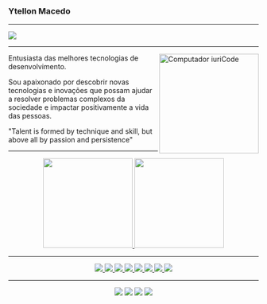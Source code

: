 ### Ytellon Macedo

---

<img src="https://media.licdn.com/dms/image/D4D16AQFX_oE3E8pAhQ/profile-displaybackgroundimage-shrink_350_1400/0/1677086933530?e=1682553600&v=beta&t=u9fYCGJ1VOxeaLDGFdfkHg0dKngRDuGDyJ1BghXG3Dc">

---
<img src="https://raw.githubusercontent.com/MicaelliMedeiros/micaellimedeiros/master/image/computer-illustration.png" min-width="400px" max-width="400px" width="200px" align="right" alt="Computador iuriCode">

<div align="left">

Entusiasta das melhores tecnologias de desenvolvimento.

Sou apaixonado por descobrir novas tecnologias e inovações que possam ajudar a resolver problemas complexos da sociedade e impactar positivamente a vida das pessoas.

"Talent is formed by technique and skill, but above all by passion and persistence"
  
 </div>


-----

<div align="center">
  <a href="https://github.com/ytellon">
  <img height="180em" src="https://github-readme-stats.vercel.app/api?username=ytellon&show_icons=true&theme=dark&include_all_commits=true&count_private=true"/>
  <img height="180em" src="https://github-readme-stats.vercel.app/api/top-langs/?username=ytellon&layout=compact&langs_count=7&theme=dark"/>
</div>
  
-----
 
<section align="center">
  <img src="https://img.shields.io/badge/JavaScript-F7DF1E?style=for-the-badge&logo=javascript&logoColor=black" />
  <img src="https://img.shields.io/badge/TypeScript-007ACC?style=for-the-badge&logo=typescript&logoColor=white" />
  <img src="https://img.shields.io/badge/Node.js-43853D?style=for-the-badge&logo=node.js&logoColor=white" />
  <img src="https://img.shields.io/badge/Python-3776AB?style=for-the-badge&logo=python&logoColor=white" />
  <img src="https://img.shields.io/badge/MongoDB-4EA94B?style=for-the-badge&logo=mongodb&logoColor=white" />
  <img src="https://img.shields.io/badge/MySQL-00000F?style=for-the-badge&logo=mysql&logoColor=white" />
  <img src="https://img.shields.io/badge/-TestingLibrary-%23E33332?style=for-the-badge&logo=testing-library&logoColor=white" />
  <img src="https://img.shields.io/badge/Mocha-8D6748?style=for-the-badge&logo=Mocha&logoColor=white"/>

</section>
  
-----
  

<div align="center">
  <a href="https://www.instagram.com/ytellon_c/" target="_blank"><img src="https://img.shields.io/badge/-Instagram-%23E4405F?style=for-the-badge&logo=instagram&logoColor=white" target="_blank"></a>
 	<a href="https://twitter.com/ytellon" target="_blank"><img src="https://img.shields.io/badge/Twitter-1DA1F2?style=for-the-badge&logo=twitter&logoColor=white" target="_blank"></a>
  <a href = "mailto:ytellonmacedo@gmail.com"><img src="https://img.shields.io/badge/-Gmail-%23333?style=for-the-badge&logo=gmail&logoColor=white" target="_blank"></a>
  <a href="https://www.linkedin.com/in/ytellon-macedo-999a18220/" target="_blank"><img src="https://img.shields.io/badge/-LinkedIn-%230077B5?style=for-the-badge&logo=linkedin&logoColor=white" target="_blank"></a>
</div>
